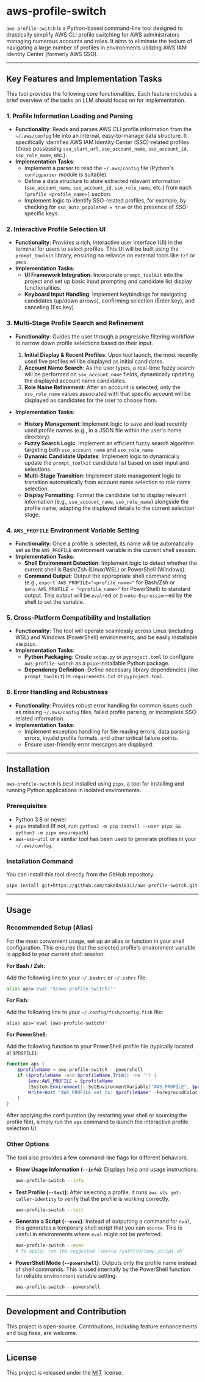 # aws-profile-switch

`aws-profile-switch` is a Python-based command-line tool designed to drastically simplify AWS CLI profile switching for AWS administrators managing numerous accounts and roles. It aims to eliminate the tedium of navigating a large number of profiles in environments utilizing AWS IAM Identity Center (formerly AWS SSO).

-----

## Key Features and Implementation Tasks

This tool provides the following core functionalities. Each feature includes a brief overview of the tasks an LLM should focus on for implementation.

### 1\. Profile Information Loading and Parsing

  * **Functionality**: Reads and parses AWS CLI profile information from the `~/.aws/config` file into an internal, easy-to-manage data structure. It specifically identifies AWS IAM Identity Center (SSO)-related profiles (those possessing `sso_start_url`, `sso_account_name`, `sso_account_id`, `sso_role_name`, etc.).
  * **Implementation Tasks**:
      * Implement a parser to read the `~/.aws/config` file (Python's `configparser` module is suitable).
      * Define a data structure to store extracted relevant information (`sso_account_name`, `sso_account_id`, `sso_role_name`, etc.) from each `[profile <profile_name>]` section.
      * Implement logic to identify SSO-related profiles, for example, by checking for `sso_auto_populated = true` or the presence of SSO-specific keys.

### 2\. Interactive Profile Selection UI

  * **Functionality**: Provides a rich, interactive user interface (UI) in the terminal for users to select profiles. This UI will be built using the `prompt_toolkit` library, ensuring no reliance on external tools like `fzf` or `peco`.
  * **Implementation Tasks**:
      * **UI Framework Integration**: Incorporate `prompt_toolkit` into the project and set up basic input prompting and candidate list display functionalities.
      * **Keyboard Input Handling**: Implement keybindings for navigating candidates (up/down arrows), confirming selection (Enter key), and canceling (Esc key).

### 3\. Multi-Stage Profile Search and Refinement

  * **Functionality**: Guides the user through a progressive filtering workflow to narrow down profile selections based on their input.

    1.  **Initial Display & Recent Profiles**: Upon tool launch, the most recently used five profiles will be displayed as initial candidates.
    2.  **Account Name Search**: As the user types, a real-time fuzzy search will be performed on `sso_account_name` fields, dynamically updating the displayed account name candidates.
    3.  **Role Name Refinement**: After an account is selected, only the `sso_role_name` values associated with that specific account will be displayed as candidates for the user to choose from.

  * **Implementation Tasks**:

      * **History Management**: Implement logic to save and load recently used profile names (e.g., in a JSON file within the user's home directory).
      * **Fuzzy Search Logic**: Implement an efficient fuzzy search algorithm targeting both `sso_account_name` and `sso_role_name`.
      * **Dynamic Candidate Updates**: Implement logic to dynamically update the `prompt_toolkit` candidate list based on user input and selections.
      * **Multi-Stage Transition**: Implement state management logic to transition automatically from account name selection to role name selection.
      * **Display Formatting**: Format the candidate list to display relevant information (e.g., `sso_account_name`, `sso_role_name`) alongside the profile name, adapting the displayed details to the current selection stage.

### 4\. `AWS_PROFILE` Environment Variable Setting

  * **Functionality**: Once a profile is selected, its name will be automatically set as the `AWS_PROFILE` environment variable in the current shell session.
  * **Implementation Tasks**:
      * **Shell Environment Detection**: Implement logic to detect whether the current shell is Bash/Zsh (Linux/WSL) or PowerShell (Windows).
      * **Command Output**: Output the appropriate shell command string (e.g., `export AWS_PROFILE="<profile_name>"` for Bash/Zsh or `$env:AWS_PROFILE = "<profile_name>"` for PowerShell) to standard output. This output will be `eval`-ed or `Invoke-Expression`-ed by the shell to set the variable.

### 5\. Cross-Platform Compatibility and Installation

  * **Functionality**: The tool will operate seamlessly across Linux (including WSL) and Windows (PowerShell) environments, and be easily installable via `pipx`.
  * **Implementation Tasks**:
      * **Python Packaging**: Create `setup.py` or `pyproject.toml` to configure `aws-profile-switch` as a `pipx`-installable Python package.
      * **Dependency Definition**: Define necessary library dependencies (like `prompt_toolkit`) in `requirements.txt` or `pyproject.toml`.

### 6\. Error Handling and Robustness

  * **Functionality**: Provides robust error handling for common issues such as missing `~/.aws/config` files, failed profile parsing, or incomplete SSO-related information.
  * **Implementation Tasks**:
      * Implement exception handling for file reading errors, data parsing errors, invalid profile formats, and other critical failure points.
      * Ensure user-friendly error messages are displayed.

-----

## Installation

`aws-profile-switch` is best installed using `pipx`, a tool for installing and running Python applications in isolated environments.

### Prerequisites

  * Python 3.8 or newer
  * `pipx` installed (If not, run: `python3 -m pip install --user pipx && python3 -m pipx ensurepath`)
  * `aws-sso-util` or a similar tool has been used to generate profiles in your `~/.aws/config`.

### Installation Command

You can install this tool directly from the GitHub repository.

```bash
pipx install git+https://github.com/takedai0313/aws-profile-switch.git
```

-----

## Usage

### Recommended Setup (Alias)

For the most convenient usage, set up an alias or function in your shell configuration. This ensures that the selected profile's environment variable is applied to your current shell session.

**For Bash / Zsh:**

Add the following line to your `~/.bashrc` or `~/.zshrc` file:

```bash
alias aps='eval "$(aws-profile-switch)"'
```

**For Fish:**

Add the following line to your `~/.config/fish/config.fish` file:

```fish
alias aps='eval (aws-profile-switch)'
```

**For PowerShell:**

Add the following function to your PowerShell profile file (typically located at `$PROFILE`):

```powershell
function aps {
    $profileName = aws-profile-switch --powershell
    if ($profileName -and $profileName.Trim() -ne '') {
        $env:AWS_PROFILE = $profileName
        [System.Environment]::SetEnvironmentVariable("AWS_PROFILE", $profileName, "Process")
        Write-Host "AWS_PROFILE set to: $profileName" -ForegroundColor Green
    }
}
```

After applying the configuration (by restarting your shell or sourcing the profile file), simply run the `aps` command to launch the interactive profile selection UI.

### Other Options

The tool also provides a few command-line flags for different behaviors.

*   **Show Usage Information (`--info`)**: Displays help and usage instructions.
    ```bash
    aws-profile-switch --info
    ```

*   **Test Profile (`--test`)**: After selecting a profile, it runs `aws sts get-caller-identity` to verify that the profile is working correctly.
    ```bash
    aws-profile-switch --test
    ```

*   **Generate a Script (`--exec`)**: Instead of outputting a command for `eval`, this generates a temporary shell script that you can `source`. This is useful in environments where `eval` might not be preferred.
    ```bash
    aws-profile-switch --exec
    # To apply, run the suggested 'source /path/to/temp_script.sh'
    ```

*   **PowerShell Mode (`--powershell`)**: Outputs only the profile name instead of shell commands. This is used internally by the PowerShell function for reliable environment variable setting.
    ```powershell
    aws-profile-switch --powershell
    ```

-----

## Development and Contribution

This project is open-source. Contributions, including feature enhancements and bug fixes, are welcome.

-----

## License

This project is released under the [MIT](LICENSE) license.